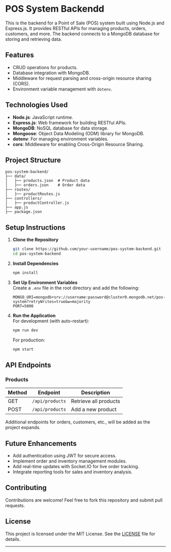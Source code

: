 # POS System Backendd

This is the backend for a Point of Sale (POS) system built using Node.js and Express.js. It provides RESTful APIs for managing products, orders, customers, and more. The backend connects to a MongoDB database for storing and retrieving data.

## Features

- CRUD operations for products.
- Database integration with MongoDB.
- Middleware for request parsing and cross-origin resource sharing (CORS).
- Environment variable management with `dotenv`.

## Technologies Used

- **Node.js**: JavaScript runtime.
- **Express.js**: Web framework for building RESTful APIs.
- **MongoDB**: NoSQL database for data storage.
- **Mongoose**: Object Data Modeling (ODM) library for MongoDB.
- **dotenv**: For managing environment variables.
- **cors**: Middleware for enabling Cross-Origin Resource Sharing.

## Project Structure

```
pos-system-backend/
├── data/
│   ├── products.json  # Product data
│   ├── orders.json    # Order data
├── routes/
│   ├── productRoutes.js
├── controllers/
│   ├── productController.js
├── app.js
├── package.json

```

## Setup Instructions

1. **Clone the Repository**
   ```bash
   git clone https://github.com/your-username/pos-system-backend.git
   cd pos-system-backend
   ```

2. **Install Dependencies**
   ```bash
   npm install
   ```

3. **Set Up Environment Variables**\
   Create a `.env` file in the root directory and add the following:
   ```
   MONGO_URI=mongodb+srv://username:password@cluster0.mongodb.net/pos-system?retryWrites=true&w=majority
   PORT=5000
   ```

4. **Run the Application**\
   For development (with auto-restart):
   ```bash
   npm run dev
   ```
   For production:
   ```bash
   npm start
   ```

## API Endpoints

### Products
| Method | Endpoint        | Description                  |
|--------|-----------------|------------------------------|
| GET    | `/api/products` | Retrieve all products        |
| POST   | `/api/products` | Add a new product            |

Additional endpoints for orders, customers, etc., will be added as the project expands.

## Future Enhancements

- Add authentication using JWT for secure access.
- Implement order and inventory management modules.
- Add real-time updates with Socket.IO for live order tracking.
- Integrate reporting tools for sales and inventory analysis.

## Contributing

Contributions are welcome! Feel free to fork this repository and submit pull requests.

## License

This project is licensed under the MIT License. See the [LICENSE](LICENSE) file for details.

---